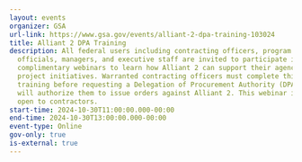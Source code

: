 ```yaml
---
layout: events
organizer: GSA
url-link: https://www.gsa.gov/events/alliant-2-dpa-training-103024
title: Alliant 2 DPA Training
description: All federal users including contracting officers, program office
  officials, managers, and executive staff are invited to participate in these
  complimentary webinars to learn how Alliant 2 can support their agency IT
  project initiatives. Warranted contracting officers must complete this
  training before requesting a Delegation of Procurement Authority (DPA), which
  will authorize them to issue orders against Alliant 2. This webinar is not
  open to contractors.
start-time: 2024-10-30T11:00:00.000-00:00
end-time: 2024-10-30T13:00:00.000-00:00
event-type: Online
gov-only: true
is-external: true
---
```

